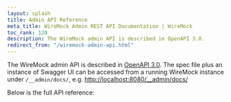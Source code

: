 ```yaml
---
layout: splash
title: Admin API Reference
meta_title: WireMock Admin REST API Documentation | WireMock
toc_rank: 120
description: The WireMock admin API is described in OpenAPI 3.0.
redirect_from: "/wiremock-admin-api.html"
---
```


The WireMock admin API is described in [OpenAPI 3.0](https://github.com/OAI/OpenAPI-Specification/blob/master/versions/3.0.0.md). The spec file plus an instance of Swagger UI can be accessed from a running WireMock instance under `/__admin/docs/`, e.g. [http://localhost:8080/\_\_admin/docs/](http://localhost:8080/__admin/docs/)

Below is the full API reference:

<redoc hide-hostname="true" path-in-middle-panel="true" spec-url="{{ base_path }}/assets/js/wiremock-admin-api.json"></redoc>

<script src="{{ base_path }}/assets/js/redoc.standalone.js"></script>
